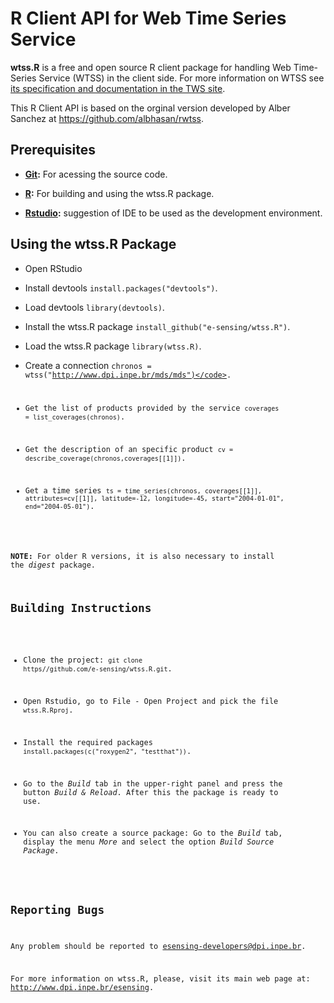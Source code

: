 # R Client API for Web Time Series Service

**wtss.R** is a free and open source R client package for handling Web Time-Series Service (WTSS) in the client side. For more information on WTSS see  [its specification and documentation in the TWS site](https://github.com/e-sensing/tws). 

This R Client API is based on the orginal version developed by Alber Sanchez at https://github.com/albhasan/rwtss.

## Prerequisites

- **<a href="http://git-scm.com/">Git</a>:** For acessing the source code.

- **<a href="http://www.r-project.org/">R</a>:** For building and using the wtss.R package.

- **<a href="http://www.rstudio.com/">Rstudio</a>:** suggestion of IDE to be used as the development environment.

## Using the wtss.R Package

- Open RStudio

- Install devtools <code>install.packages("devtools")</code>.
 
- Load devtools <code>library(devtools)</code>. 

- Install the wtss.R package <code>install_github("e-sensing/wtss.R")</code>.

- Load the wtss.R package <code>library(wtss.R)</code>.

- Create a connection <code>chronos = wtss("http://www.dpi.inpe.br/mds/mds")</code>.

- Get the list of products provided by the service <code>coverages = list_coverages(chronos)</code>.

- Get the description of an specific product <code>cv = describe_coverage(chronos,coverages[[1]])</code>.

- Get a time series <code>ts = time_series(chronos, coverages[[1]], attributes=cv[[1]], latitude=-12, longitude=-45, start="2004-01-01", end="2004-05-01")</code>.

<b>NOTE:</b> For older R versions, it is also necessary to install the <i>digest</i> package.
 
## Building Instructions

- Clone the project: <code>git clone https//github.com/e-sensing/wtss.R.git</code>.

- Open Rstudio, go to File - Open Project and pick the file <code>wtss.R.Rproj</code>.

- Install the required packages <code>install.packages(c("roxygen2", "testthat"))</code>.

- Go to the <i>Build</i> tab in the upper-right panel and press the button <i>Build & Reload</i>. After this the package is ready to use.

- You can also create a source package: Go to the <i>Build</i> tab, display the menu <i>More</i> and select the option <i>Build Source Package</i>.


## Reporting Bugs

Any problem should be reported to esensing-developers@dpi.inpe.br.


For more information on wtss.R, please, visit its main web page at: http://www.dpi.inpe.br/esensing.
